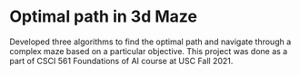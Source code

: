 # Optimal path in 3d Maze
Developed three algorithms to find the optimal path and navigate through a complex maze based on a particular objective. This project was done as a part of CSCI 561 Foundations of AI course at USC Fall 2021.

